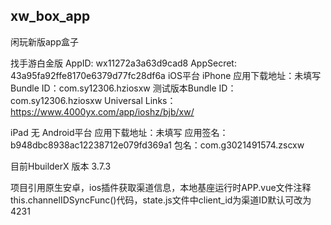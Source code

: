 ## xw_box_app

闲玩新版app盒子

找手游白金版
AppID: wx11272a3a63d9cad8
AppSecret: 43a95fa92ffe8170e6379d77fc28df6a
iOS平台
iPhone
应用下载地址：未填写
Bundle ID：com.sy12306.hziosxw
测试版本Bundle ID：com.sy12306.hziosxw
Universal Links：https://www.4000yx.com/app/ioshz/bjb/xw/

iPad 无
Android平台
应用下载地址：未填写
应用签名：b948dbc8938ac12238712e079fd369a1
包名：com.g3021491574.zscxw

目前HbuilderX 版本 3.7.3

项目引用原生安卓，ios插件获取渠道信息，本地基座运行时APP.vue文件注释this.channelIDSyncFunc()代码，state.js文件中client_id为渠道ID默认可改为4231